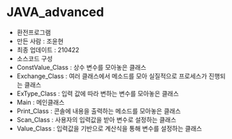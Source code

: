 # JAVA_advanced

- 환전프로그램
- 만든 사람 : 조윤현
- 최종 업데이트 : 210422
- 소스코드 구성
- ConstValue_Class : 상수 변수를 모아놓은 클래스
- Exchange_Class : 여러 클래스에서 메소드를 모아 실질적으로 프로세스가 진행되는 클래스
- ExType_Class : 입력 값에 따라 변하는 변수를 모아놓은 클래스
- Main : 메인클래스
- Print_Class : 콘솔에 내용을 출력하는 메소드를 모아놓은 클래스
- Scan_Class : 사용자의 입력값을 받아 변수로 설정하는 클래스
- Value_Class : 입력값을 기반으로 계산식을 통해 변수를 설정하는 클래스
